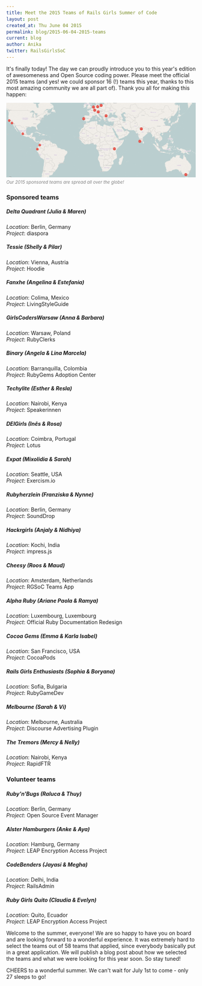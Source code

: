 ```yaml
---
title: Meet the 2015 Teams of Rails Girls Summer of Code
layout: post
created_at: Thu June 04 2015
permalink: blog/2015-06-04-2015-teams
current: blog
author: Anika
twitter: RailsGirlsSoC
---
```


It's finally today! The day we can proudly introduce you to this year's edition of awesomeness and Open Source coding power. Please meet the official 2015 teams (and yes! we could sponsor 16 (!) teams this year, thanks to this most amazing community we are all part of). Thank you all for making this happen:

<a href="/img/blog/2015/2015-teams-map.jpg" target ="_blank"><img src="/img/blog/2015/2015-teams-map.jpg" width="600"></a>
<font color="grey"><small><i>Our 2015 sponsored teams are spread all over the globe!</i></small></font>

### Sponsored teams

##### Delta Quadrant (Julia & Maren)  
_Location_: Berlin, Germany  
_Project_: diaspora  

##### Tessie (Shelly & Pilar)
_Location_: Vienna, Austria  
_Project_: Hoodie  

##### Fanxhe (Angelina & Estefania)
_Location_: Colima, Mexico  
_Project_: LivingStyleGuide   

##### GirlsCodersWarsaw (Anna & Barbara)
_Location_: Warsaw, Poland  
_Project_: RubyClerks   

##### Binary (Angela & Lina Marcela)
_Location_: Barranquilla, Colombia  
_Project_: RubyGems Adoption Center 

##### Techylite (Esther & Resla)
_Location_: Nairobi, Kenya  
_Project_: Speakerinnen  

##### DEIGirls (Inês & Rosa)
_Location_: Coimbra, Portugal  
_Project_: Lotus  

##### Expat (Mixolidia & Sarah)
_Location_: Seattle, USA  
_Project_: Exercism.io  

##### Rubyherzlein (Franziska & Nynne)
_Location_: Berlin, Germany  
_Project_: SoundDrop  

##### Hackrgirls (Anjaly & Nidhiya)
_Location_: Kochi, India  
_Project_: impress.js  

##### Cheesy (Roos & Maud)
_Location_: Amsterdam, Netherlands  
_Project_: RGSoC Teams App  

##### Alpha Ruby (Ariane Paola & Ramya)
_Location_: Luxembourg, Luxembourg  
_Project_: Official Ruby Documentation Redesign  

##### Cocoa Gems (Emma & Karla Isabel)
_Location_: San Francisco, USA  
_Project_: CocoaPods  

##### Rails Girls Enthusiasts (Sophia & Boryana)
_Location_: Sofia, Bulgaria  
_Project_: RubyGameDev  

##### Melbourne (Sarah & Vi)
_Location_: Melbourne, Australia  
_Project_: Discourse Advertising Plugin  

##### The Tremors (Mercy & Nelly)
_Location_: Nairobi, Kenya  
_Project_: RapidFTR  


### Volunteer teams

##### Ruby'n'Bugs (Raluca & Thuy)
_Location_: Berlin, Germany    
_Project_: Open Source Event Manager  

##### Alster Hamburgers (Anke & Aya)
_Location_: Hamburg, Germany  
_Project_: LEAP Encryption Access Project

##### CodeBenders (Jayasi & Megha)
_Location_: Delhi, India  
_Project_: RailsAdmin

##### Ruby Girls Quito (Claudia & Evelyn)
_Location_: Quito, Ecuador  
_Project_: LEAP Encryption Access Project

Welcome to the summer, everyone! We are so happy to have you on board and are looking forward to a wonderful experience. It was extremely hard to select the teams out of 58 teams that applied, since everybody basically put in a great application. We will publish a blog post about how we selected the teams and what we were looking for this year soon. So stay tuned!

CHEERS to a wonderful summer. We can't wait for July 1st to come - only 27 sleeps to go!


